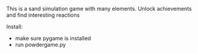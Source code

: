 This is a sand simulation game with many elements.
Unlock achievements and find interesting reactions

Install:
- make sure pygame is installed
- run powdergame.py